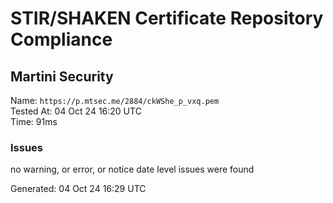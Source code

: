 # STIR/SHAKEN Certificate Repository Compliance

## Martini Security

Name: `https://p.mtsec.me/2884/ckWShe_p_vxq.pem`\
Tested At: 04 Oct 24 16:20 UTC\
Time: 91ms

### Issues

no warning, or error, or notice date level issues were found

Generated: 04 Oct 24 16:29 UTC